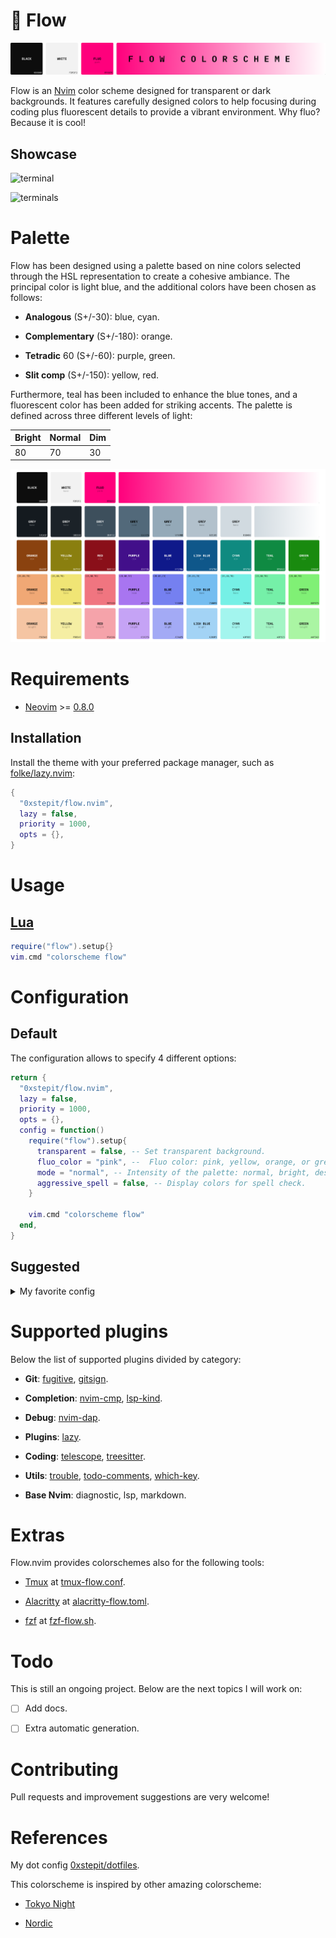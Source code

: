 # 🌊 Flow

![logo](./assets/flow-logo.png) 

Flow is an [Nvim](https://github.com/neovim/neovim) color scheme designed for transparent or dark backgrounds. It features
carefully designed colors to help focusing during coding plus fluorescent details to provide a vibrant environment. Why fluo? Because it is
cool!

## Showcase

![terminal](./assets/flow-single-terminal.png) 

![terminals](./assets/flow-multiple-terminals.png)

# Palette

Flow has been designed using a palette based on nine colors selected through the HSL representation to
create a cohesive ambiance. The principal color is light blue, and the additional colors have been chosen
as follows:

- **Analogous** (S+/-30): blue, cyan.

- **Complementary** (S+/-180): orange.

- **Tetradic** 60 (S+/-60): purple, green.

- **Slit comp** (S+/-150): yellow, red.

Furthermore, teal has been included to enhance the blue tones, and a fluorescent color has been added for
striking accents. The palette is defined across three different levels of light:

|Bright|Normal|Dim|
|-|-|-|
|80|70|30|

![palette](./assets/flow-palette.png) 


# Requirements

- [Neovim](https://github.com/neovim/neovim) >=
  [0.8.0](https://github.com/neovim/neovim/releases/tag/v0.8.0)

## Installation

Install the theme with your preferred package manager, such as
[folke/lazy.nvim](https://github.com/folke/lazy.nvim):

```lua
{
  "0xstepit/flow.nvim",
  lazy = false,
  priority = 1000,
  opts = {},
}
```

# Usage

## [Lua](https://www.lua.org)

```lua
require("flow").setup{}
vim.cmd "colorscheme flow"
```

# Configuration

## Default

The configuration allows to specify 4 different options:

```lua 
return {
  "0xstepit/flow.nvim",
  lazy = false,
  priority = 1000,
  opts = {},
  config = function()
    require("flow").setup{
      transparent = false, -- Set transparent background.
      fluo_color = "pink", --  Fluo color: pink, yellow, orange, or green.
      mode = "normal", -- Intensity of the palette: normal, bright, desaturate, or dark. Notice that dark is ugly!
      aggressive_spell = false, -- Display colors for spell check.
    }

    vim.cmd "colorscheme flow"
  end,
}
```

## Suggested

<details>
<summary>My favorite config</summary>

```lua
return {
  "0xstepit/flow.nvim",
  lazy = false,
  priority = 1000,
  opts = {},
  config = function()
    require("flow").setup{
      transparent = true,
      fluo_color = "pink",
      mode = "desaturate",
      aggressive_spell = false,
    }
    vim.cmd "colorscheme flow"
  end,
}
```
</details>


# Supported plugins

Below the list of supported plugins divided by category:

- **Git**: [fugitive](https://github.com/tpope/vim-fugitive), [gitsign](https://github.com/lewis6991/gitsigns.nvim).

- **Completion**: [nvim-cmp](https://github.com/hrsh7th/nvim-cmp), [lsp-kind](https://github.com/onsails/lspkind.nvim).

- **Debug**: [nvim-dap](https://github.com/mfussenegger/nvim-dap).

- **Plugins**: [lazy](https://github.com/folke/lazy.nvim).

- **Coding**: [telescope](https://github.com/nvim-telescope/telescope.nvim), [treesitter](https://github.com/nvim-treesitter/nvim-treesitter).

- **Utils**: [trouble](https://github.com/folke/trouble.nvim), [todo-comments](https://github.com/folke/todo-comments.nvim), [which-key](https://github.com/folke/which-key.nvim).

- **Base Nvim**: diagnostic, lsp, markdown.

# Extras

Flow.nvim provides colorschemes also for the following tools:

- [Tmux](https://github.com/tmux/tmux/wiki) at [tmux-flow.conf](./extra/tmux-flow.conf).

- [Alacritty](https://alacritty.org/) at [alacritty-flow.toml](./extra/alacritty-flow.toml).

- [fzf](https://github.com/junegunn/fzf) at [fzf-flow.sh](./extra/fzf-flow.sh).

# Todo

This is still an ongoing project. Below are the next topics I will work on:

- [ ] Add docs.

- [ ] Extra automatic generation.

# Contributing

Pull requests and improvement suggestions are very welcome!

# References

My dot config [0xstepit/dotfiles](https://github.com/0xstepit/dotfiles).

This colorscheme is inspired by other amazing colorscheme:

- [Tokyo Night](https://github.com/folke/tokyonight.nvim)

- [Nordic](https://github.com/AlexvZyl/nordic.nvim)
